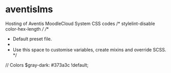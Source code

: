 # aventislms
Hosting of Aventis MoodleCloud System CSS codes
/* stylelint-disable color-hex-length */
/**
 * Default preset file.
 *
 * Use this space to customise variables, create mixins and override SCSS.
 */

// Colors
$gray-dark:                 #373a3c !default;
